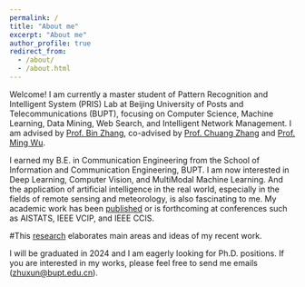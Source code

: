 ```yaml
---
permalink: /
title: "About me"
excerpt: "About me"
author_profile: true
redirect_from: 
  - /about/
  - /about.html
---
```



Welcome! I am currently a master student of Pattern Recognition and Intelligent System (PRIS) Lab at Beijing University of Posts and Telecommunications (BUPT), focusing on Computer Science, Machine Learning, Data Mining, Web Search, and Intelligent Network Management.
I am advised by [Prof. Bin Zhang](https://ai.bupt.edu.cn/szdw/szyl/znxxgcx/2.htm#), co-advised by [Prof. Chuang Zhang](https://teacher.bupt.edu.cn/zhangchuang/zh_CN/index.htm) and [Prof. Ming Wu](https://teacher.bupt.edu.cn/wuming/zh_CN/index.htm).

I earned my B.E. in Communication Engineering from the School of Information and Communication Engineering, BUPT.
I am now interested in Deep Learning, Computer Vision, and MultiModal Machine Learning.
And the application of artificial intelligence in the real world, especially in the fields of remote sensing and meteorology, is also fascinating to me.
My academic work has been [published](publications) or is forthcoming at conferences such as AISTATS, IEEE VCIP, and IEEE CCIS.

#This [research](research) elaborates main areas and ideas of my recent work.

I will be graduated in 2024 and I am eagerly looking for Ph.D. positions. If you are interested in my works, please feel free to send me emails (zhuxun@bupt.edu.cn).
